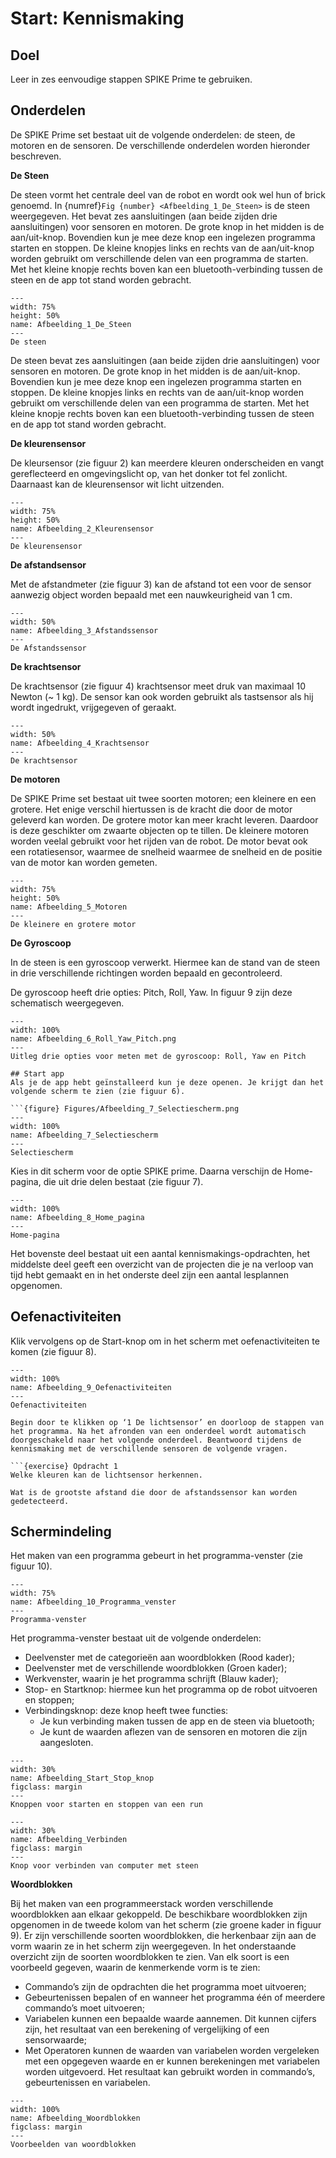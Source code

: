 # Start: Kennismaking

## Doel
Leer in zes eenvoudige stappen SPIKE Prime te gebruiken.
 
## Onderdelen
De SPIKE Prime set bestaat uit de volgende onderdelen: de steen, de motoren en de sensoren. De verschillende onderdelen worden hieronder beschreven.

**De Steen**

De steen vormt het centrale deel van de robot en wordt ook wel hun of brick genoemd. In {numref}`Fig {number} <Afbeelding_1_De_Steen>` is de steen weergegeven. Het bevat zes aansluitingen (aan beide zijden drie aansluitingen) voor sensoren en motoren. De grote knop in het midden is de aan/uit-knop. Bovendien kun je mee deze knop een ingelezen programma starten en stoppen. De kleine knopjes links en rechts van de aan/uit-knop worden gebruikt om verschillende delen van een programma de starten. Met het kleine knopje rechts boven kan een bluetooth-verbinding tussen de steen en de app tot stand worden gebracht.

```{figure} Figures/Afbeelding_1_De_Steen.png
---
width: 75%
height: 50%
name: Afbeelding_1_De_Steen
---
De steen
``` 


De steen bevat zes aansluitingen (aan beide zijden drie aansluitingen) voor sensoren en motoren. De grote knop in het midden is de aan/uit-knop. Bovendien kun je mee deze knop een ingelezen programma starten en stoppen. De kleine knopjes links en rechts van de aan/uit-knop worden gebruikt om verschillende delen van een programma de starten. Met het kleine knopje rechts boven kan een bluetooth-verbinding tussen de steen en de app tot stand worden gebracht.

**De kleurensensor**

De kleursensor (zie figuur 2) kan meerdere kleuren onderscheiden en vangt gereflecteerd en omgevingslicht op, van het donker tot fel zonlicht. Daarnaast kan de kleurensensor wit licht uitzenden.

```{figure} Figures/Afbeelding_2_Kleurensensor.png
---
width: 75%
height: 50%
name: Afbeelding_2_Kleurensensor
---
De kleurensensor
``` 


**De afstandsensor**

Met de afstandmeter (zie figuur 3) kan de afstand tot een voor de sensor aanwezig object worden bepaald met een nauwkeurigheid van 1 cm.

```{figure} Figures/Afbeelding_3_Afstandssensor.png
---
width: 50%
name: Afbeelding_3_Afstandssensor
---
De Afstandssensor
``` 


**De krachtsensor**

De krachtsensor (zie figuur 4) krachtsensor meet druk van maximaal 10 Newton (~ 1 kg). De sensor kan ook worden gebruikt als tastsensor als hij wordt ingedrukt, vrijgegeven of geraakt.

```{figure} Figures/Afbeelding_4_Krachtsensor.png
---
width: 50%
name: Afbeelding_4_Krachtsensor
---
De krachtsensor
``` 


**De motoren**

De SPIKE Prime set bestaat uit twee soorten motoren; een kleinere en een grotere. Het enige verschil hiertussen is de kracht die door de motor geleverd kan worden. De grotere motor kan meer kracht leveren. Daardoor is deze geschikter om zwaarte objecten op te tillen. De kleinere motoren worden veelal gebruikt voor het rijden van de robot.
De motor bevat ook een rotatiesensor, waarmee de snelheid waarmee de snelheid en de positie van de motor kan worden gemeten.

```{figure} Figures/Afbeelding_5_Motoren.png
---
width: 75%
height: 50%
name: Afbeelding_5_Motoren
---
De kleinere en grotere motor
``` 


**De Gyroscoop**

In de steen is een gyroscoop verwerkt. Hiermee kan de stand van de steen in drie verschillende richtingen worden bepaald en gecontroleerd.

De gyroscoop heeft drie opties: Pitch, Roll, Yaw. In figuur 9 zijn deze schematisch weergegeven.

```{figure} Figures/Afbeelding_6_Roll_Yaw_Pitch.png
---
width: 100%
name: Afbeelding_6_Roll_Yaw_Pitch.png
---
Uitleg drie opties voor meten met de gyroscoop: Roll, Yaw en Pitch

## Start app
Als je de app hebt geïnstalleerd kun je deze openen. Je krijgt dan het volgende scherm te zien (zie figuur 6).

```{figure} Figures/Afbeelding_7_Selectiescherm.png
---
width: 100%
name: Afbeelding_7_Selectiescherm
---
Selectiescherm
``` 

Kies in dit scherm voor de optie SPIKE prime. Daarna verschijn de Home-pagina, die uit drie delen bestaat (zie figuur 7).

```{figure} Figures/Afbeelding_8_Home_pagina.png
---
width: 100%
name: Afbeelding_8_Home_pagina
---
Home-pagina
``` 


Het bovenste deel bestaat uit een aantal kennismakings-opdrachten, het middelste deel geeft een overzicht van de projecten die je na verloop van tijd hebt gemaakt en in het onderste deel zijn een aantal lesplannen opgenomen.


## Oefenactiviteiten

Klik vervolgens op de Start-knop om in het scherm met oefenactiviteiten te komen (zie figuur 8).

```{figure} Figures/Afbeelding_9_Oefenactiviteiten.png
---
width: 100%
name: Afbeelding_9_Oefenactiviteiten
---
Oefenactiviteiten

Begin door te klikken op ‘1 De lichtsensor’ en doorloop de stappen van het programma. Na het afronden van een onderdeel wordt automatisch doorgeschakeld naar het volgende onderdeel. Beantwoord tijdens de kennismaking met de verschillende sensoren de volgende vragen. 

```{exercise} Opdracht 1
Welke kleuren kan de lichtsensor herkennen.                                   
```
```{exercise} Opdracht 2
Wat is de grootste afstand die door de afstandssensor kan worden gedetecteerd.
```


## Schermindeling
Het maken van een programma gebeurt in het programma-venster (zie figuur 10). 

```{figure} Figures/Afbeelding_10_Programma_venster.png
---
width: 75%
name: Afbeelding_10_Programma_venster
---
Programma-venster
```

Het programma-venster bestaat uit de volgende onderdelen:
* Deelvenster met de categorieën aan woordblokken (Rood kader);
* Deelvenster met de verschillende woordblokken (Groen kader);
* Werkvenster, waarin je het programma schrijft (Blauw kader);
* Stop- en Startknop: hiermee kun het programma op de robot uitvoeren en stoppen;
* Verbindingsknop: deze knop heeft twee functies:
  - Je kun verbinding maken tussen de app en de steen via bluetooth;
  - Je kunt de waarden aflezen van de sensoren en motoren die zijn aangesloten.

```{figure} Figures/Afbeelding_Start_Stop_knop.png
---
width: 30%
name: Afbeelding_Start_Stop_knop
figclass: margin
---
Knoppen voor starten en stoppen van een run
```

```{figure} Figures/Afbeelding_Verbinden.png
---
width: 30%
name: Afbeelding_Verbinden
figclass: margin
---
Knop voor verbinden van computer met steen
```


**Woordblokken**

Bij het maken van een programmeerstack worden verschillende woordblokken aan elkaar gekoppeld. De beschikbare woordblokken zijn opgenomen in de tweede kolom van het scherm (zie groene kader in figuur 9). Er zijn verschillende soorten woordblokken, die herkenbaar zijn aan de vorm waarin ze in het scherm zijn weergegeven. In het onderstaande overzicht zijn de soorten woordblokken te zien. Van elk soort is een voorbeeld gegeven, waarin de kenmerkende vorm is te zien:
- Commando’s zijn de opdrachten die het programma moet uitvoeren;
- Gebeurtenissen bepalen of en wanneer het programma één of meerdere commando’s moet uitvoeren;
- Variabelen kunnen een bepaalde waarde aannemen. Dit kunnen cijfers zijn, het resultaat van een berekening of vergelijking of een sensorwaarde;
- Met Operatoren kunnen de waarden van variabelen worden vergeleken met een opgegeven waarde en er kunnen berekeningen met variabelen worden uitgevoerd. Het resultaat kan gebruikt worden in commando’s, gebeurtenissen en variabelen. 

```{figure} Figures/Afbeelding_Woordblokken.png
---
width: 100%
name: Afbeelding_Woordblokken
figclass: margin
---
Voorbeelden van woordblokken
```
